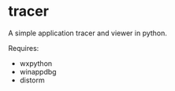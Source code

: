 tracer
======

A simple application tracer and viewer in python.

Requires:
  * wxpython
  * winappdbg
  * distorm